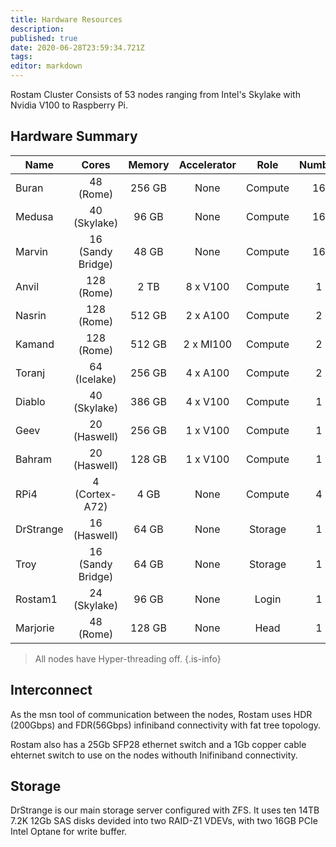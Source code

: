 ```yaml
---
title: Hardware Resources
description: 
published: true
date: 2020-06-28T23:59:34.721Z
tags: 
editor: markdown
---
```


Rostam Cluster Consists of 53 nodes ranging from Intel's Skylake with Nvidia V100 to Raspberry Pi.

## Hardware Summary

|Name       |Cores              |Memory |Accelerator    |Role   |Number |
|-----------|:-----------------:|:-----:|:-------------:|:-----:|:-----:|
|Buran      |48 (Rome)          |256 GB |None           |Compute|16     |
|Medusa     |40 (Skylake)       |96 GB  |None           |Compute|16     |
|Marvin     |16 (Sandy Bridge)  |48 GB  |None           |Compute|16     |
|Anvil      |128 (Rome)         |2 TB   |8 x V100       |Compute|1      |
|Nasrin     |128 (Rome)         |512 GB |2 x A100       |Compute|2      |
|Kamand     |128 (Rome)         |512 GB |2 x MI100      |Compute|2      |
|Toranj     |64 (Icelake)       |256 GB |4 x A100       |Compute|2      |
|Diablo     |40 (Skylake)       |386 GB |4 x V100       |Compute|1      |
|Geev       |20 (Haswell)       |256 GB |1 x V100       |Compute|1      |
|Bahram     |20 (Haswell)       |128 GB |1 x V100       |Compute|1      |
|RPi4       |4 (Cortex-A72)     |4 GB   |None           |Compute|4      |
|DrStrange  |16 (Haswell)       |64 GB  |None           |Storage|1      |
|Troy       |16 (Sandy Bridge)  |64 GB  |None           |Storage|1      |
|Rostam1    |24 (Skylake)       |96 GB  |None           |Login  |1      |
|Marjorie   |48 (Rome)          |128 GB |None           |Head   |1      |

> All nodes have Hyper-threading off.
{.is-info}

## Interconnect

As the msn tool of communication between the nodes, Rostam uses HDR (200Gbps) and FDR(56Gbps) infiniband connectivity with fat tree topology.

Rostam also has a 25Gb SFP28 ethernet switch and a 1Gb copper cable ehternet switch to use on the nodes withouth Inifiniband connectivity.

## Storage
DrStrange is our main storage server configured with ZFS. It uses ten 14TB 7.2K 12Gb SAS disks devided into two RAID-Z1 VDEVs, with two 16GB PCIe Intel Optane for write buffer.
